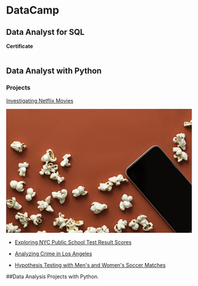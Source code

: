 # DataCamp 

## Data Analyst for SQL 
<b>Certificate</b> <br>
<img src ="" >




## Data Analyst with Python 

### <b>Projects</b>

  [Investigating Netflix Movies]()

  <img src = '1d05a985-3d77-4830-9774-0a97291f0611'>

- [Exploring NYC Public School Test
Result Scores]()

- [Analyzing Crime in Los Angeles]()

- [Hypothesis Testing with Men's and Women's Soccer Matches]()

##Data Analysis Projects with Python.
